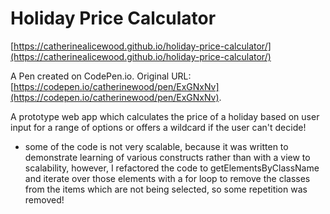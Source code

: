 # Holiday Price Calculator

[https://catherinealicewood.github.io/holiday-price-calculator/](https://catherinealicewood.github.io/holiday-price-calculator/)

A Pen created on CodePen.io. Original URL: [https://codepen.io/catherinewood/pen/ExGNxNv](https://codepen.io/catherinewood/pen/ExGNxNv).

A prototype web app which calculates the price of a holiday based on user input for a range of options or offers a wildcard if the user can't decide!
- some of the code is not very scalable, because it was written to demonstrate learning of various constructs rather than with a view to scalability, however, I refactored the code to getElementsByClassName and iterate over those elements with a for loop to remove the classes from the items which are not being selected, so some repetition was removed!
